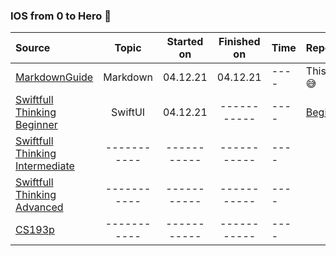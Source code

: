 ### IOS from 0 to Hero 🤟

| Source          | Topic         | Started on    | Finished on |   Time     | Repository | 
| :---            | :----:        | :----:        | :----:      |   ----     |  ----     |
| [MarkdownGuide](https://www.markdownguide.org/extended-syntax/)                       									                                                      | Markdown		    |  04.12.21     | 04.12.21      |   ----     | This repo😅 |             
| [Swiftfull Thinking Beginner](https://www.youtube.com/watch?v=-Yp0LS61Nxk&list=PLwvDm4VfkdphqETTBf-DdjCoAvhai1QpO)                                            | SwiftUI  		    |  04.12.21     | -----------   |   ----     | [Beginner](https://github.com/Maaakson/Swiftfull-Thinking-Beginner) |                                                                                                                                                           
| [Swiftfull Thinking Intermediate](https://www.youtube.com/watch?v=S5e1eXL8Vpk&list=PLwvDm4VfkdpiagxAXCT33Rkwnc5IVhTar)                                        | -----------     | -----------   | -----------   |   ----     |             |
| [Swiftfull Thinking Advanced](https://www.youtube.com/watch?v=sdaFLQgR4xY&list=PLwvDm4Vfkdphc1LLLjCaEd87BEg07M97y)                                            | -----------     | -----------   | -----------   |   ----     |             |
| [CS193p](https://cs193p.sites.stanford.edu/)                                                                               																		| -----------     | -----------   | -----------   |   ----     |             |
